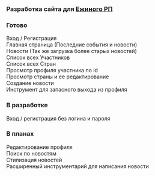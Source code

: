 ### Разработка сайта для [Ежиного РП](https://vk.com/hedgehogs_army)


### Готово
Вход / Регистрация  
Главная страница (Последние события и новости)  
Новости (Так же загрузка более старых новостей)  
Список всех Участников  
Список всех Стран  
Просмотр профиля участника по id  
Просмотр страны и ее редактирование  
Создание новости  
Инструмент для запасного выхода из профиля  


### В разработке
Вход / регистрация без логина и пароля

### В планах
Редактирование профиля  
Поиск по новостям  
Стилизация новостей  
Расширенный инструментарий для написания новости  